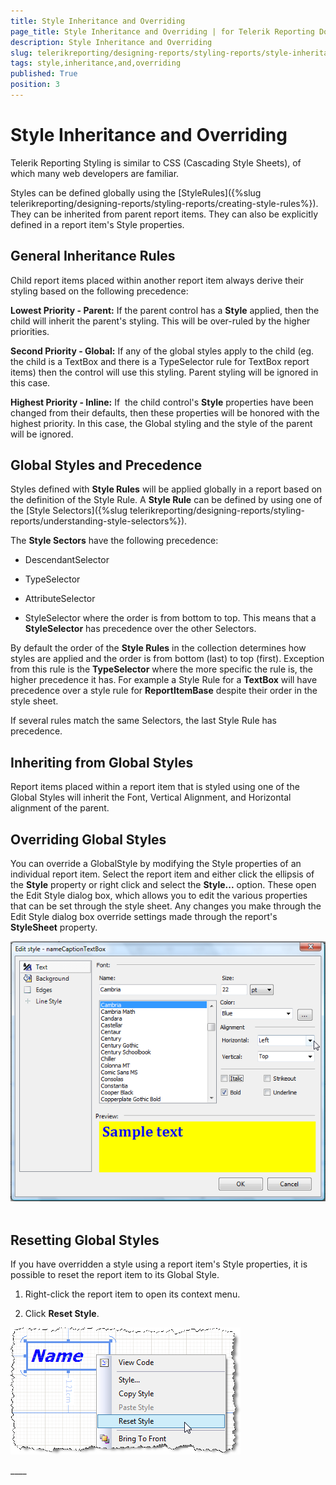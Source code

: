 ```yaml
---
title: Style Inheritance and Overriding
page_title: Style Inheritance and Overriding | for Telerik Reporting Documentation
description: Style Inheritance and Overriding
slug: telerikreporting/designing-reports/styling-reports/style-inheritance-and-overriding
tags: style,inheritance,and,overriding
published: True
position: 3
---
```


# Style Inheritance and Overriding



Telerik Reporting Styling is similar to CSS (Cascading Style Sheets), of which many web developers are familiar.

Styles can be defined globally using the [StyleRules]({%slug telerikreporting/designing-reports/styling-reports/creating-style-rules%}). They can be inherited from parent report items. They can also be explicitly defined in a report item's Style properties.

## General Inheritance Rules

Child report items placed within another report item always derive their styling based on the following precedence:

__Lowest Priority - Parent:__ If the parent control has a __Style__ applied, then the child will inherit the parent's styling. This will be over-ruled by the higher priorities.

__Second Priority - Global:__ If any of the global styles apply to the child (eg. the child is a TextBox and there is a TypeSelector rule for TextBox report items) then the control will use this styling. Parent styling will be ignored in this case.

__Highest Priority - Inline:__ If  the child control's __Style__ properties have been changed from their defaults, then these properties will be honored with the  highest priority. In this case, the Global styling and the style of the parent will be ignored.

## Global Styles and Precedence

Styles defined with __Style Rules__ will be applied globally in a report based on the definition of       		the Style Rule. A __Style Rule__ can be defined by using one of the [Style Selectors]({%slug telerikreporting/designing-reports/styling-reports/understanding-style-selectors%}).       	

The __Style Sectors__ have the following precedence:       	 

* DescendantSelector

* TypeSelector

* AttributeSelector

* StyleSelector where the order is from bottom to top. This means that a      		__StyleSelector__ has precedence over the other Selectors.

By default the order of the __Style Rules__ in the collection determines        		how styles are applied and the order is from bottom (last) to top (first). Exception from this rule is the       		__TypeSelector__ where the more specific the rule is, the higher precedence it has. For example        	a Style Rule for a __TextBox__ will have precedence over a style rule for  	__ReportItemBase__ despite their order in the style sheet.       	

If several rules match the same Selectors, the last Style Rule has precedence.

## Inheriting from Global Styles

Report items placed within a report item that is styled using one of the Global Styles will inherit the Font, Vertical Alignment, and Horizontal alignment of the parent. 

## Overriding Global Styles

You can override a GlobalStyle by modifying the Style properties of an individual report item. Select the report item 
      		and either click the ellipsis of the __Style__ property or right click and select the 
        	__Style...__ option. These open the Edit Style dialog box, which allows you to edit the various 
        	properties that can be set through the style sheet. Any changes you make through the Edit Style dialog box override 
        	settings made through the report's __StyleSheet__ property.

  
  ![](images/Style3.png) 

## Resetting Global Styles

If you have overridden a style using a report item's Style properties, it is possible to reset the report item to its Global Style.

1. Right-click the report item to open its context menu. 

1. Click __Reset Style__.

  
  ![](images/ReportStyleRuleG.png)

____ 

 

 
